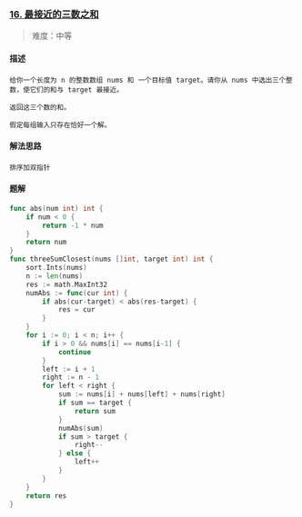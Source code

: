 ### [16. 最接近的三数之和](https://leetcode.cn/problems/3sum-closest/)

> 难度：中等

#### 描述
```
给你一个长度为 n 的整数数组 nums 和 一个目标值 target。请你从 nums 中选出三个整数，使它们的和与 target 最接近。

返回这三个数的和。

假定每组输入只存在恰好一个解。
```

#### 解法思路
```
排序加双指针
```

#### 题解

```go
func abs(num int) int {
	if num < 0 {
		return -1 * num
	}
	return num
}
func threeSumClosest(nums []int, target int) int {
	sort.Ints(nums)
	n := len(nums)
	res := math.MaxInt32
	numAbs := func(cur int) {
		if abs(cur-target) < abs(res-target) {
			res = cur
		}
	}
	for i := 0; i < n; i++ {
		if i > 0 && nums[i] == nums[i-1] {
			continue
		}
		left := i + 1
		right := n - 1
		for left < right {
			sum := nums[i] + nums[left] + nums[right]
			if sum == target {
				return sum
			}
			numAbs(sum)
			if sum > target {
				right--
			} else {
				left++
			}
		}
	}
	return res
}
```